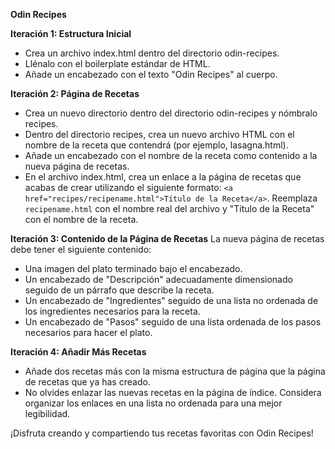 **Odin Recipes**

**Iteración 1: Estructura Inicial**
- Crea un archivo index.html dentro del directorio odin-recipes.
- Llénalo con el boilerplate estándar de HTML.
- Añade un encabezado con el texto "Odin Recipes" al cuerpo.

**Iteración 2: Página de Recetas**
- Crea un nuevo directorio dentro del directorio odin-recipes y nómbralo recipes.
- Dentro del directorio recipes, crea un nuevo archivo HTML con el nombre de la receta que contendrá (por ejemplo, lasagna.html).
- Añade un encabezado con el nombre de la receta como contenido a la nueva página de recetas.
- En el archivo index.html, crea un enlace a la página de recetas que acabas de crear utilizando el siguiente formato: `<a href="recipes/recipename.html">Título de la Receta</a>`. Reemplaza `recipename.html` con el nombre real del archivo y "Título de la Receta" con el nombre de la receta.

**Iteración 3: Contenido de la Página de Recetas**
La nueva página de recetas debe tener el siguiente contenido:
- Una imagen del plato terminado bajo el encabezado.
- Un encabezado de "Descripción" adecuadamente dimensionado seguido de un párrafo que describe la receta.
- Un encabezado de "Ingredientes" seguido de una lista no ordenada de los ingredientes necesarios para la receta.
- Un encabezado de "Pasos" seguido de una lista ordenada de los pasos necesarios para hacer el plato.

**Iteración 4: Añadir Más Recetas**
- Añade dos recetas más con la misma estructura de página que la página de recetas que ya has creado.
- No olvides enlazar las nuevas recetas en la página de índice. Considera organizar los enlaces en una lista no ordenada para una mejor legibilidad.

¡Disfruta creando y compartiendo tus recetas favoritas con Odin Recipes!
